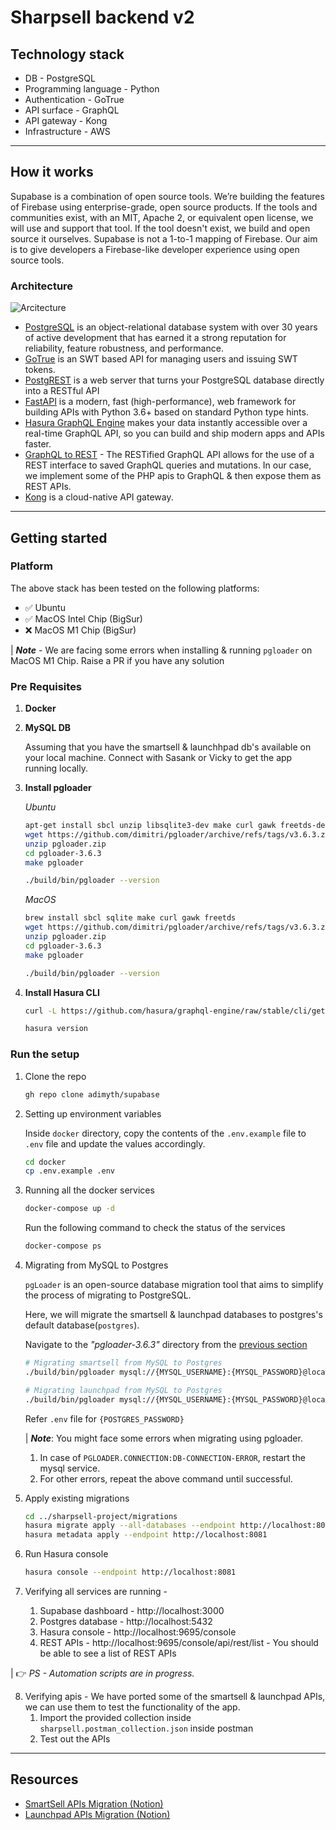 # Sharpsell backend v2
## Technology stack

- DB - PostgreSQL
- Programming language - Python
- Authentication - GoTrue
- API surface - GraphQL
- API gateway - Kong
- Infrastructure - AWS

---

## How it works

Supabase is a combination of open source tools. We’re building the features of Firebase using enterprise-grade, open source products. If the tools and communities exist, with an MIT, Apache 2, or equivalent open license, we will use and support that tool. If the tool doesn't exist, we build and open source it ourselves. Supabase is not a 1-to-1 mapping of Firebase. Our aim is to give developers a Firebase-like developer experience using open source tools.

### Architecture

![Arcitecture](https://imgur.com/hEBNBO0.png)

- [PostgreSQL](https://www.postgresql.org/) is an object-relational database system with over 30 years of active development that has earned it a strong reputation for reliability, feature robustness, and performance.
- [GoTrue](https://github.com/netlify/gotrue) is an SWT based API for managing users and issuing SWT tokens.
- [PostgREST](http://postgrest.org/) is a web server that turns your PostgreSQL database directly into a RESTful API
- [FastAPI](https://fastapi.tiangolo.com/) is a modern, fast (high-performance), web framework for building APIs with Python 3.6+ based on standard Python type hints.
- [Hasura GraphQL Engine](https://hasura.io/docs/latest/graphql/core/index/) makes your data instantly accessible over a real-time GraphQL API, so you can build and ship modern apps and APIs faster.
- [GraphQL to REST](https://hasura.io/docs/latest/graphql/core/api-reference/restified/) - The RESTified GraphQL API allows for the use of a REST interface to saved GraphQL queries and mutations. In our case, we implement some of the PHP apis to GraphQL & then expose them as REST APIs.
- [Kong](https://github.com/Kong/kong) is a cloud-native API gateway.

---

## Getting started
### Platform
The above stack has been tested on the following platforms:
* ✅ Ubuntu
* ✅ MacOS Intel Chip (BigSur)
* ❌ MacOS M1 Chip (BigSur)

| ***Note*** - We are facing some errors when installing & running `pgloader` on MacOS M1 Chip. Raise a PR if you have any solution


### Pre Requisites
1. **Docker**
2. **MySQL DB**
   
   Assuming that you have the smartsell & launchhpad db's available on your local machine. Connect with Sasank or Vicky to get the app running locally.
3. **Install pgloader**
   
    *Ubuntu*
    ```bash
    apt-get install sbcl unzip libsqlite3-dev make curl gawk freetds-dev libzip-dev
    wget https://github.com/dimitri/pgloader/archive/refs/tags/v3.6.3.zip -O pgloader.zip
    unzip pgloader.zip
    cd pgloader-3.6.3
    make pgloader

    ./build/bin/pgloader --version
    ```
    *MacOS*
    ```bash
    brew install sbcl sqlite make curl gawk freetds
    wget https://github.com/dimitri/pgloader/archive/refs/tags/v3.6.3.zip -O pgloader.zip
    unzip pgloader.zip
    cd pgloader-3.6.3
    make pgloader

    ./build/bin/pgloader --version
    ```
4. **Install Hasura CLI**
    ```bash
    curl -L https://github.com/hasura/graphql-engine/raw/stable/cli/get.sh | bash

    hasura version
    ```

### Run the setup
1. Clone the repo
   ```bash
   gh repo clone adimyth/supabase
   ```
2. Setting up environment variables
   
   Inside `docker` directory, copy the contents of the `.env.example` file to `.env` file and update the values accordingly.
   ```bash
   cd docker
   cp .env.example .env
   ```
3. Running all the docker services
    ```bash
    docker-compose up -d
    ```
    Run the following command to check the status of the services
    ```bash
    docker-compose ps
    ```
4. Migrating from MySQL to Postgres
   
   `pgLoader` is an open-source database migration tool that aims to simplify the process of migrating to PostgreSQL.

   Here, we will migrate the smartsell & launchpad databases to postgres's default database(`postgres`).

   Navigate to the *"pgloader-3.6.3"* directory from the [previous section]()
   ```bash
   # Migrating smartsell from MySQL to Postgres
   ./build/bin/pgloader mysql://{MYSQL_USERNAME}:{MYSQL_PASSWORD}@localhost/smartsell postgresql://postgres:{POSTGRES_PASSWORD}@localhost/postgres

   # Migrating launchpad from MySQL to Postgres
   ./build/bin/pgloader mysql://{MYSQL_USERNAME}:{MYSQL_PASSWORD}@localhost/launchpad postgresql://postgres:{POSTGRES_PASSWORD}@localhost/postgres
   ```
   Refer `.env` file for `{POSTGRES_PASSWORD}`

   | ***Note***: You might face some errors when migrating using pgloader. 
   1. In case of `PGLOADER.CONNECTION:DB-CONNECTION-ERROR`, restart the mysql service.
   2. For other errors, repeat the above command until successful.
 
5. Apply existing migrations
    ```bash
    cd ../sharpsell-project/migrations
    hasura migrate apply --all-databases --endpoint http://localhost:8081
    hasura metadata apply --endpoint http://localhost:8081
    ```
6. Run Hasura console
    ```bash
    hasura console --endpoint http://localhost:8081
    ```
7. Verifying all services are running -
   1. Supabase dashboard - http://localhost:3000
   2. Postgres database - http://localhost:5432
   3. Hasura console - http://localhost:9695/console
   4. REST APIs - http://localhost:9695/console/api/rest/list - You should be able to see a list of REST APIs 

| 👉 *PS - Automation scripts are in progress.*

8. Verifying apis -
   We have ported some of the smartsell & launchpad APIs, we can use them to test the functionality of the app.
   1. Import the provided collection inside `sharpsell.postman_collection.json` inside postman
   2. Test out the APIs

---

## Resources
* [SmartSell APIs Migration (Notion)](https://www.notion.so/fppl/SmartSell-APIs-Migration-96c9984583ca411e9ee98f7cd7fd4616)
* [Launchpad APIs Migration (Notion)](https://www.notion.so/fppl/Launchpad-APIs-Migration-68b4b36455cd4e8fa5c047a012668fc2)